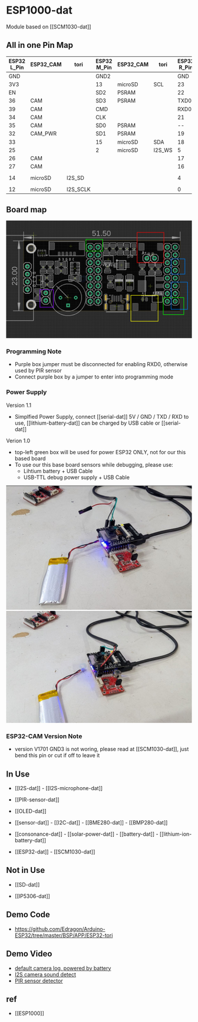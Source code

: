 
# ESP1000-dat

Module based on [[SCM1030-dat]]




## All in one Pin Map 

| ESP32 L_Pin | ESP32_CAM | tori     | ESP32 M_Pin | ESP32_CAM | tori   | ESP32 R_Pin | ESP32_CAM      | tori |
| ----------- | --------- | -------- | ----------- | --------- | ------ | ----------- | -------------- | ---- |
| GND         |           |          | GND2        |           |        | GND         |                |      |
| 3V3         |           |          | 13          | microSD   | SCL    | 23          | CAM            |      |
| EN          |           |          | SD2         | PSRAM     |        | 22          | CAM            |      |
| 36          | CAM       |          | SD3         | PSRAM     |        | TXD0        |                |      |
| 39          | CAM       |          | CMD         |           |        | RXD0        |                | PIR  |
| 34          | CAM       |          | CLK         |           |        | 21          | CAM            |      |
| 35          | CAM       |          | SD0         | PSRAM     |        | --          |                |      |
| 32          | CAM_PWR   |          | SD1         | PSRAM     |        | 19          | CAM            |      |
| 33          |           |          | 15          | microSD   | SDA    | 18          | CAM            |      |
| 25          |           |          | 2           | microSD   | I2S_WS | 5           | CAM            |      |
| 26          | CAM       |          |             |           |        | 17          | PSRAM          |      |
| 27          | CAM       |          |             |           |        | 16          | PSRAM          |      |
| 14          | microSD   | I2S_SD   |             |           |        | 4           | microSD, flash |      |
| 12          | microSD   | I2S_SCLK |             |           |        | 0           | CAM            |      |


## Board map 

![](2025-02-21-14-53-56.png)

### Programming Note 

- Purple box jumper must be disconnected for enabling RXD0, otherwise used by PIR sensor 
- Connect purple box by a jumper to enter into programming mode 

### Power Supply 

Version 1.1 

- Simplfied Power Supply, connect [[serial-dat]] 5V / GND / TXD / RXD to use, [[lithium-battery-dat]] can be charged by USB cable or [[serial-dat]]



Verion 1.0 

- top-left green box will be used for power ESP32 ONLY, not for our this based board
- To use our this base board sensors while debugging, please use: 
  - Lihtium battery + USB Cable 
  - USB-TTL debug power supply + USB Cable 

![](2025-02-21-14-58-48.png)
![](2025-02-21-14-59-03.png)




### ESP32-CAM Version Note

- version V1701 GND3 is not woring, please read at [[SCM1030-dat]], just bend this pin or cut if off to leave it


## In Use 

- [[I2S-dat]] - [[I2S-microphone-dat]]

- [[PIR-sensor-dat]] 

- [[OLED-dat]] 
  
- [[sensor-dat]] - [[I2C-dat]] - [[BME280-dat]] - [[BMP280-dat]]

- [[consonance-dat]] - [[solar-power-dat]] - [[battery-dat]] - [[lithium-ion-battery-dat]]

- [[ESP32-dat]] - [[SCM1030-dat]]



## Not in Use  

- [[SD-dat]]

- [[IP5306-dat]]


## Demo Code 

- https://github.com/Edragon/Arduino-ESP32/tree/master/BSP/APP/ESP32-tori

## Demo Video 

- [default camera log, powered by battery](https://x.com/electro_phoenix/status/1881569671020949656) 
- [I2S camera sound detect](https://x.com/electro_phoenix/status/1877590478109159437)
- [PIR sensor detector](https://x.com/electro_phoenix/status/1877256534687650008)

## ref 

- [[ESP1000]]